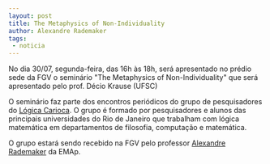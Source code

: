 ```yaml
---
layout: post
title: The Metaphysics of Non-Individuality
author: Alexandre Rademaker
tags:
 - noticia
---
```


No dia 30/07, segunda-feira, das 16h às 18h, será apresentado no
prédio sede da FGV o seminário "The Metaphysics of Non-Individuality"
que será apresentado pelo prof. Décio Krause (UFSC)

O seminário faz parte dos encontros periódicos do grupo de
pesquisadores do [Lógica Carioca](http://www.rio-logic.org/). O grupo
é formado por pesquisadores e alunos das principais universidades do
Rio de Janeiro que trabalham com lógica matemática em departamentos de
filosofia, computação e matemática.

O grupo estará sendo recebido na FGV pelo professor 
[Alexandre Rademaker](/people/alexandre.rademaker.html) da EMAp.

